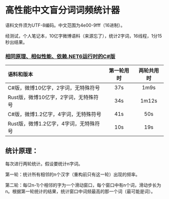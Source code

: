 # 高性能中文盲分词词频统计器

语料文件须为UTF-8编码。中文范围为4e00-9fff（16进制）。

经测试，个人笔记本，10亿字微博语料（来源忘了），统计2字词，16线程，1分15秒出结果。

### [相同原理、相似性能、依赖.NET6运行时的C#版](https://github.com/GarthTB/WordFreqCounter/edit/master/README.md)

| 语料和版本 | 第一轮用时 | 两轮共用时 |
| :- | :-: | :-: |
| C#版，微博10亿字，2字词，无特殊符号 | 37s | 1m9s |
| Rust版，微博10亿字，2字词，无特殊符号 | 34s | 1m12s |
| C#版，微博1.2亿字，4字词，无特殊符号 | 41s | 50s |
| Rust版，微博1.2亿字，4字词，无特殊符号 | 10s | 19s |

## 统计原理：

每次进行两轮统计。假设要统计n字词。

第一轮：统计所有相邻的n个汉字（重构前只有这一轮）出现的频率。

第二轮：每(2n-1)个相邻的字为一个滑动窗口，每个窗口中有n个词，滑动步长为n。根据第一轮统计的结果，统计窗口中词频最高的那一个词（最可能是词）。

